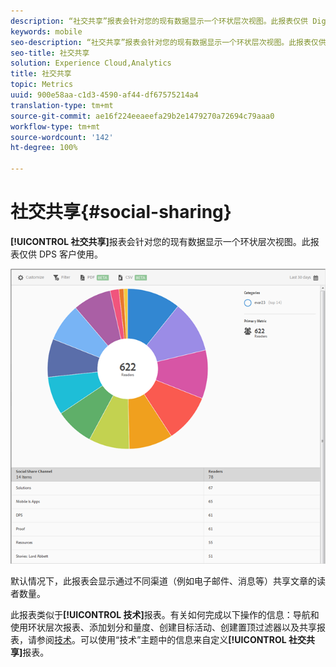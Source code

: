 ```yaml
---
description: “社交共享”报表会针对您的现有数据显示一个环状层次视图。此报表仅供 Digital Publishing Suite (DPS) 客户使用。
keywords: mobile
seo-description: “社交共享”报表会针对您的现有数据显示一个环状层次视图。此报表仅供 Digital Publishing Suite (DPS) 客户使用。
seo-title: 社交共享
solution: Experience Cloud,Analytics
title: 社交共享
topic: Metrics
uuid: 900e58aa-c1d3-4590-af44-df67575214a4
translation-type: tm+mt
source-git-commit: ae16f224eeaeefa29b2e1479270a72694c79aaa0
workflow-type: tm+mt
source-wordcount: '142'
ht-degree: 100%

---
```



# 社交共享{#social-sharing}

**[!UICONTROL 社交共享]**&#x200B;报表会针对您的现有数据显示一个环状层次视图。此报表仅供 DPS 客户使用。

![](assets/dps_social_share.png)

默认情况下，此报表会显示通过不同渠道（例如电子邮件、消息等）共享文章的读者数量。

此报表类似于&#x200B;**[!UICONTROL 技术]**&#x200B;报表。有关如何完成以下操作的信息：导航和使用环状层次报表、添加划分和量度、创建目标活动、创建置顶过滤器以及共享报表，请参阅[技术](//help/using/usage/reports-technology.md)。可以使用“技术”主题中的信息来自定义&#x200B;**[!UICONTROL 社交共享]**&#x200B;报表。
